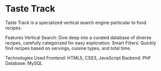 # Taste Track
Taste Track is a specialized vertical search engine particular to food recipes. 

Features
Vertical Search: Dive deep into a curated database of diverse recipes, carefully categorized for easy exploration.
Smart Filters: Quickly find recipes based on servings, cuisine types, and total time.

Technologies Used
Frontend: HTML5, CSS3, JavaScript
Backend: PhP
Database: MySQL

